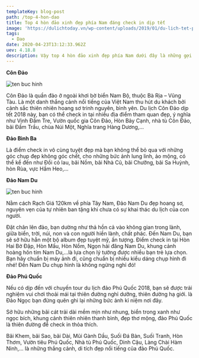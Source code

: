 ```yaml
---
templateKey: blog-post
path: /top-4-hon-dao
title: Top 4 hòn đảo xinh đẹp phía Nam đáng check in dịp tết
image: 'https://dulichtoday.vn/wp-content/uploads/2019/01/du-lich-tet-phu-quoc-3.jpg' 
tags:
  - Dao
date: 2020-04-23T13:12:33.962Z
uev: 4.18.8
description: Vậy top 4 hòn đảo xinh đẹp phía Nam dưới đây là những gợi ý lý tưởng để bạn có thể check in thỏa thích, sở hữu những bức ảnh ấn tượng, đẹp khó cưỡng.
---
```


**Côn Đảo**

![ten buc hinh](https://phuquocxanh.com/vi/wp-content/uploads/2017/10/c%C3%B4n-%C4%91%E1%BA%A3o-768x512.jpg "ten buc hinh")

Côn Đảo là quần đảo ở ngoài khơi bờ biển Nam Bộ, thuộc Bà Rịa – Vũng Tàu. Là một danh thắng cảnh nổi tiếng của Việt Nam thu hút du khách bởi cảnh sắc thiên nhiên hoang sơ trinh nguyên, bình yên. Du lịch Côn Đảo dịp tết 2018 này, bạn có thể check in tại nhiều địa điểm tham quan đẹp, ý nghĩa như Vịnh Đầm Tre, Vườn quốc gia Côn Đảo, Hòn Bảy Cạnh, nhà tù Côn Đảo, bãi Đầm Trầu, chùa Núi Một, Nghĩa trang Hàng Dương,…

**Đảo Bình Ba**


Là điểm check in vô cùng tuyệt đẹp mà bạn không thể bỏ qua với những góc chụp đẹp không góc chết, cho những bức ảnh lung linh, ảo mộng, có thể kể đến như Đồi cỏ lau, bãi Nồm, bãi Nhà Cũ, bãi Chưỡng, bãi Sa Huỳnh, hòn Rùa, vực Hầm Heo,…

**Đảo Nam Du**

![ten buc hinh](https://phuquocxanh.com/vi/wp-content/uploads/2017/10/%C4%91%E1%BA%A3o-768x768.jpg "ten buc hinh")

Nằm cách Rạch Giá 120km về phía Tây Nam, Đảo Nam Du đẹp hoang sơ, nguyên vẹn của tự nhiên ban tặng khi chưa có sự khai thác du lịch của con người.

Đặt chân lên đảo, bạn dường như thả hồn cả vào không gian trong lành, giữa biển, trời, núi, non và con người hiền lành, chất phác. Đến Nam Du, bạn sẽ sở hữu hẳn một bộ album đẹp tuyệt mỹ, ấn tượng. Điểm check in tại Hòn Hai Bờ Đập, Hòn Mấu, Hòn Nồm, Ngọn hải đăng Nam Du, khung cảnh hoàng hôn tím Nam Du,…là lựa chọn lý tưởng được nhiều bạn trẻ lựa chọn. Bạn hãy chuẩn bị máy ảnh đi, cũng chuẩn bị nhiều kiểu dáng chụp hình đi nhé! Đến Nam Du chụp hình là không ngừng nghỉ đó!

**Đảo Phú Quốc**


Nếu có dịp đến với chuyến tour du lịch đảo Phú Quốc 2018, bạn sẽ được trải nghiệm vui chơi thoải mái tại thiên đường nghỉ dưỡng, thiên đường hạ giới. là Đảo Ngọc bạn đừng quên ghi lại những bức ảnh kỉ niệm nơi đây.

Sở hữu những bãi cát trải dài mềm mịn như nhung, biển trong xanh như ngọc bích, khung cảnh thiên nhiên thanh bình, đẹp thơ mộng, đảo Phú Quốc là thiên đường để check in thỏa thích.

Bãi Khem, bãi Sao, bãi Dài, Mũi Gành Dầu, Suối Đá Bàn, Suối Tranh, Hòn Thơm, Vườn tiêu Phú Quốc, Nhà tù Phú Quốc, Dinh Cậu, Làng Chài Hàm Ninh,… là những thắng cảnh, di tích đẹp nổi tiếng của đảo Phú Quốc.